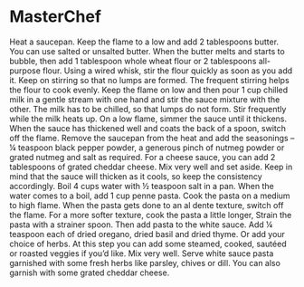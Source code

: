 # MasterChef

Heat a saucepan. Keep the flame to a low and add 2 tablespoons butter. You can use salted or unsalted butter. When the butter melts and starts to bubble, then add 1 tablespoon whole wheat flour or 2 tablespoons all-purpose flour. Using a wired whisk, stir the flour quickly as soon as you add it. Keep on stirring so that no lumps are formed. The frequent stirring helps the flour to cook evenly. Keep the flame on low and then pour 1 cup chilled milk in a gentle stream with one hand and stir the sauce mixture with the other. The milk has to be chilled, so that lumps do not form. Stir frequently while the milk heats up. On a low flame, simmer the sauce until it thickens. When the sauce has thickened well and coats the back of a spoon, switch off the flame. Remove the saucepan from the heat and add the seasonings – ¼ teaspoon black pepper powder, a generous pinch of nutmeg powder or grated nutmeg and salt as required. For a cheese sauce, you can add 2 tablespoons of grated cheddar cheese. Mix very well and set aside. Keep in mind that the sauce will thicken as it cools, so keep the consistency accordingly. Boil 4 cups water with ½ teaspoon salt in a pan. When the water comes to a boil, add 1 cup penne pasta. Cook the pasta on a medium to high flame. When the pasta gets done to an al dente texture, switch off the flame. For a more softer texture, cook the pasta a little longer, Strain the pasta with a strainer spoon. Then add pasta to the white sauce. Add ¼ teaspoon each of dried oregano, dried basil and dried thyme. Or add your choice of herbs. At this step you can add some steamed, cooked, sautéed or roasted veggies if you’d like. Mix very well. Serve white sauce pasta garnished with some fresh herbs like parsley, chives or dill. You can also garnish with some grated cheddar cheese.
